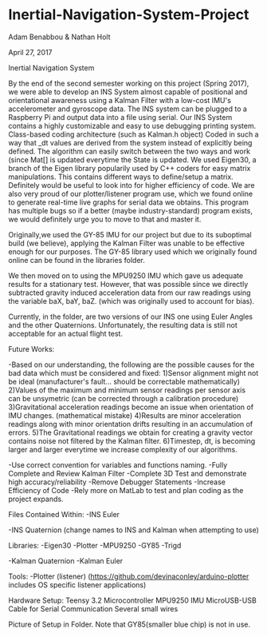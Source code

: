 # Inertial-Navigation-System-Project
Adam Benabbou & Nathan Holt

April 27, 2017 

Inertial Navigation System

By the end of the second semester working on this project (Spring 2017), we were able to develop an INS System almost capable of positional and orientational awareness using a Kalman Filter with a low-cost IMU's accelerometer and gyroscope data. The INS system can be plugged to a Raspberry Pi and output data into a file using serial. Our INS System contains a highly customizable and easy to use debugging printing system. Class-based coding architecture (such as Kalman.h object) Coded in such a way that _dt values are derived from the system instead of explicitly being defined. The algorithm can easily switch between the two ways and work (since Mat[] is updated everytime the State is updated. We used Eigen30, a branch of the Eigen library popularily used by C++ coders for easy matrix manipulations. This contains different ways to define/setup a matrix. Definitely would be useful to look into for higher efficiency of code. We are also very proud of our plotter/listener program use, which we found online to generate real-time live graphs for serial data we obtains. This program has multiple bugs so if a better (maybe industry-standard) program exists, we would definitely urge you to move to that and master it.

Originally,we used the GY-85 IMU for our project but due to its suboptimal build (we believe), applying the Kalman Filter was unable to be effective enough for our purposes. The GY-85 library used which we originally found online can be found in the libraries folder.

We then moved on to using the MPU9250 IMU which gave us adequate results for a stationary test. However, that was possible since we directly subtracted gravity induced acceleration data from our raw readings using the variable baX, baY, baZ. (which was originally used to account for bias).

Currently, in the folder, are two versions of our INS one using Euler Angles and the other Quaternions. Unfortunately, the resulting data is still not acceptable for an actual flight test.

Future Works:

-Based on our understanding, the following are the possible causes for the bad data which must be considered and fixed: 1)Sensor alignment might not be ideal (manufacturer's fault... should be correctable mathematically) 2)Values of the maximum and minimum sensor readings per sensor axis can be unsymetric (can be corrected through a calibration procedure) 3)Gravitational acceleration readings become an issue when orientation of IMU changes. (mathematical mistake) 4)Results are minor acceleration readings along with minor orientation drifts resulting in an accumulation of errors. 5)The Gravitational readings we obtain for creating a gravity vector contains noise not filtered by the Kalman filter. 6)Timestep, dt, is becoming larger and larger everytime we increase complexity of our algorithms.

-Use correct convention for variables and functions naming. -Fully Complete and Review Kalman Filter -Complete 3D Test and demonstrate high accuracy/reliability -Remove Debugger Statements -Increase Efficiency of Code -Rely more on MatLab to test and plan coding as the project expands.

Files Contained Within: -INS Euler

-INS Quaternion (change names to INS and Kalman when attempting to use)

Libraries: -Eigen30 -Plotter -MPU9250 -GY85 -Trigd

-Kalman Quaternion -Kalman Euler

Tools: -Plotter (listener) (https://github.com/devinaconley/arduino-plotter includes OS specific listener applications)

Hardware Setup: Teensy 3.2 Microcontroller MPU9250 IMU MicroUSB-USB Cable for Serial Communication Several small wires

Picture of Setup in Folder. Note that GY85(smaller blue chip) is not in use.
